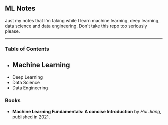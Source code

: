 ## ML Notes

Just my notes that I'm taking while I learn machine learning, deep learning, data science and data engineering. Don't take this repo too seriously please.

---

### Table of Contents
- Machine Learning
	- 
- Deep Learning
- Data Science
- Data Engineering

### Books

- **Machine Learning Fundamentals: A concise Introduction** by *Hui Jiang*, published in 2021.